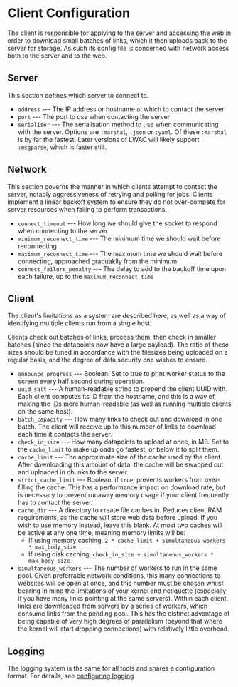 Client Configuration
====================
The client is responsible for applying to the server and accessing the web in order to download small batches of links, which it then uploads back to the server for storage.  As such its config file is concerned with network access both to the server and to the web.



Server
------
This section defines which server to connect to.

 * `address`    --- The IP address or hostname at which to contact the server
 * `port`       --- The port to use when contacting the server
 * `serialiser` --- The serialisation method to use when communicating with the server.  Options are `:marshal`, `:json` or `:yaml`.  Of these `:marshal` is by far the fastest.  Later versions of LWAC will likely support `:msgparse`, which is faster still.


Network
-------
This section governs the manner in which clients attempt to contact the server, notably aggressiveness of retrying and polling for jobs.  Clients implement a linear backoff system to ensure they do not over-compete for server resources when failing to perform transactions.

 * `connect_timeout`         --- How long we should give the socket to respond when connecting to the server
 * `minimum_reconnect_time`  --- The minimum time we should wait before reconnecting
 * `maximum_reconnect_time`  --- The maximum time we should wait before connecting, approached graduaklly from the minimum
 * `connect_failure_penalty` --- The delay to add to the backoff time upon each failure, up to the `maximum_reconnect_time`

Client
------
The client's limitations as a system are described here, as well as a way of identifying multiple clients run from a single host.  

Clients check out batches of links, process them, then check in smaller batches (since the datapoints now have a large payload).  The ratio of these sizes should be tuned in accordance with the filesizes being uploaded on a regular basis, and the degree of data security one wishes to ensure.

 * `announce_progress` --- Boolean.  Set to true to print worker status to the screen every half second during operation.
 * `uuid_salt` --- A human-readable string to prepend the client UUID with.  Each client computes its ID from the hostname, and this is a way of making the IDs more human-readable (as well as running multiple clients on the same host).
 * `batch_capacity` --- How many links to check out and download in one batch.  The client will receive up to this number of links to download each time it contacts the server.
 * `check_in_size` --- How many datapoints to upload at once, in MB.  Set to the `cache_limit` to make uploads go fastest, or below it to split them.
 * `cache_limit` --- The approximate size of the cache used by the client.  After downloading this amount of data, the cache will be swapped out and uploaded in chunks to the server.
 * `strict_cache_limit` --- Boolean. if `true`, prevents workers from over-filling the cache.  This has a performance impact on download rate, but is necessary to prevent runaway memory usage if your client frequently has to contact the server.
 * `cache_dir` --- A directory to create file caches in.  Reduces client RAM requirements, as the cache will store web data before upload.  If you wish to use memory instead, leave this blank.  At most two caches will be active at any one time, meaning memory limits will be:
   * If using memory caching, `2 * cache_limit + simultaneous_workers * max_body_size`
   * If using disk caching, `check_in_size + simultaneous_workers * max_body_size`
 * `simultaneous_workers` --- The number of workers to run in the same pool.  Given preferrable network conditions, this many connections to websites will be open at once, and this number must be chosen whilst bearing in mind the limitations of your kernel and netiquette (especially if you have many links pointing at the same servers).  Within each client, links are downloaded from servers by a series of workers, which consume links from the pending pool.  This has the distinct advantage of being capable of very high degrees of parallelism (beyond that where the kernel will start dropping connections) with relatively little overhead.

  
Logging
-------
The logging system is the same for all tools and shares a configuration format.  For details, see [configuring logging](log_config.html)
